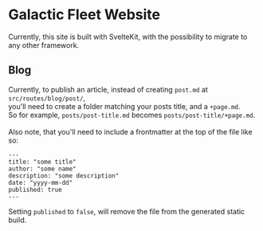 # Galactic Fleet Website

Currently, this site is built with SvelteKit, with the possibility to migrate to any other framework.

## Blog

Currently, to publish an article, instead of creating `post.md` at `src/routes/blog/post/`,  
you'll need to create a folder matching your posts title, and a `+page.md`.  
So for example, `posts/post-title.md` becomes `posts/post-title/+page.md`.  
<br/>
Also note, that you'll need to include a frontmatter at the top of the file like so:

```
---
title: "some title"
author: "some name"
description: "some description"
date: "yyyy-mm-dd"
published: true
---
```

Setting `published` to `false`, will remove the file from the generated static build.

